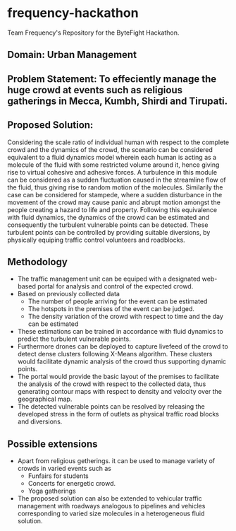 # frequency-hackathon
Team Frequency's Repository for the ByteFight Hackathon.

## Domain: Urban Management
## Problem Statement: To effeciently manage the huge crowd at events such as religious gatherings in Mecca, Kumbh, Shirdi and Tirupati.

## Proposed Solution:

Considering the scale ratio of individual human with respect to the complete crowd and the dynamics of the crowd, the scenario can be considered equivalent to a fluid dynamics model wherein each human is acting as a molecule of the fluid with some restricted volume around it, hence giving rise to virtual cohesive and adhesive forces. A turbulence in this module can be considered as a sudden fluctuation caused in the streamline flow of the fluid, thus giving rise to random motion of the molecules. Similarily the case can be considered for stampede, where a sudden disturbance in the movement of the crowd may cause panic and abrupt motion amongst the people creating a hazard to life and property. Following this equivalence with fluid dynamics, the dynamics of the crowd can be estimated and consequently the turbulent vulnerable points can be detected. These turbulent points can be controlled by providing suitable diversions, by physically equiping traffic control volunteers and roadblocks.

## Methodology

* The traffic management unit can be equiped with a designated web-based portal for analysis and control of the expected crowd.
* Based on previously collected data
  * The number of people arriving for the event can be estimated
  * The hotspots in the premises of the event can be judged.
  * The density variation of the crowd with respect to time and the day can be estimated 
* These estimations can be trained in accordance with fluid dynamics to predict the turbulent vulnerable points.
* Furthermore drones can be deployed to capture livefeed of the crowd to detect dense clusters following X-Means algorithm. These clusters would facilitate dynamic analysis of the crowd thus supporting dynamic points.
* The portal would provide the basic layout of the premises to facilitate the analysis of the crowd with respect to the collected data, thus generating contour maps with respect to density and velocity over the geographical map.
* The detected vulnerable points can be resolved by releasing the developed stress in the form of outlets as physical traffic road blocks and diversions.
 
 ## Possible extensions 
 
* Apart from religious getherings. it can be used to manage variety of crowds in varied events such as
  * Funfairs for students
  * Concerts for energetic crowd.
  * Yoga gatherings 
* The proposed solution can also be extended to vehicular traffic management with roadways analogous to pipelines and vehicles corresponding to varied size molecules in a heterogeneous fluid solution.
